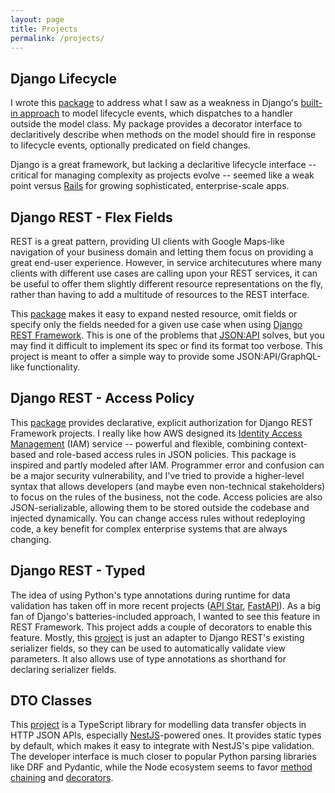 ```yaml
---
layout: page
title: Projects
permalink: /projects/
---
```


<!---
## Disqors

I made this [web app](https://www.disqors.com/) to scratch an itch from the heyday of blogging -- before Twitter became the public forum for political and social commentary. I've always found writing on the internet most interesting when authors engage with each other's arguments, so I built a backend in Python that seeks to surface and connect those articles into a discussion graph. Seeded by a predefined list of sources, it crawls and parses through articles and uses various heuristics, [PageRank](https://en.wikipedia.org/wiki/PageRank)-inspired algorithms and NLP techniques to measure the strength of connections and the quality of content. The frontend is written in TypeScript/Angular.
--->

## Django Lifecycle

I wrote this <a href="https://github.com/rsinger86/django-lifecycle" target="_blank">package</a> to address what I saw as a weakness in Django's <a href="https://docs.djangoproject.com/en/dev/topics/signals/" target="_blank">built-in approach</a> to model lifecycle events, which dispatches to a handler outside the model class. My package provides a decorator interface to declaritively describe when methods on the model should fire in response to lifecycle events, optionally predicated on field changes.

Django is a great framework, but lacking a declaritive lifecycle interface -- critical for managing complexity as projects evolve -- seemed like a weak point versus <a href="https://guides.rubyonrails.org/active_record_callbacks.html" target="_blank">Rails</a> for growing sophisticated, enterprise-scale apps.

## Django REST - Flex Fields

REST is a great pattern, providing UI clients with Google Maps-like navigation of your business domain and letting them focus on providing a great end-user experience. However, in service architecutures where many clients with different use cases are calling upon your REST services, it can be useful to offer them slightly different resource representations on the fly, rather than having to add a multitude of resources to the REST interface.

This <a href="https://github.com/rsinger86/drf-flex-fields" target="_blank">package</a> makes it easy to expand nested resource, omit fields or specify only the fields needed for a given use case when using <a href="https://www.django-rest-framework.org/" target="_blank">Django REST Framework</a>. This is one of the problems that <a href="https://jsonapi.org/" target="_blank">JSON:API</a> solves, but you may find it difficult to implement its spec or find its format too verbose. This project is meant to offer a simple way to provide some JSON:API/GraphQL-like functionality.


## Django REST - Access Policy

This <a href="https://github.com/rsinger86/drf-access-policy" target="_blank">package</a> provides declarative, explicit authorization for Django REST Framework projects. I really like how AWS designed its <a href="https://aws.amazon.com/iam/" target="_blank">Identity Access Management</a>
 (IAM) service -- powerful and flexible, combining context-based and role-based access rules in JSON policies. This package is inspired and partly modeled after IAM. Programmer error and confusion can be a major security vulnerability, and I've tried to provide a higher-level syntax that allows developers (and maybe even non-technical stakeholders) to focus on the rules of the business, not the code. Access policies are also JSON-serializable, allowing them to be stored outside the codebase and injected dynamically. You can change access rules without redeploying code, a key benefit for complex enterprise systems that are always changing.

## Django REST - Typed

The idea of using Python's type annotations during runtime for data validation has taken off in more recent projects (<a href="https://docs.apistar.com/" target="_blank">API Star</a>, <a href="https://github.com/tiangolo/fastapi" target="_blank">FastAPI</a>). As a big fan of Django's batteries-included approach, I wanted to see this feature in REST Framework. This project adds a couple of decorators to enable this feature. Mostly, this <a href="https://github.com/rsinger86/drf-typed" target="_blank">project</a> is just an adapter to Django REST's existing serializer fields, so they can be used to automatically validate view parameters. It also allows use of type annotations as shorthand for declaring serializer fields.

## DTO Classes

This <a href="https://github.com/rsinger86/dto-classes" target="_blank">project</a> is a TypeScript library for modelling data transfer objects in HTTP JSON APIs, especially <a href="https://nestjs.com/" target="_blank">NestJS</a>-powered ones. It provides static types by default, which makes it easy to integrate with NestJS's pipe validation. The developer interface is much closer to popular Python parsing libraries like DRF and Pydantic, while the Node ecosystem seems to favor <a href="https://github.com/colinhacks/zod" target="_blank">method chaining</a> and <a href="https://github.com/typestack/class-validator" target="_blank">decorators</a>.

